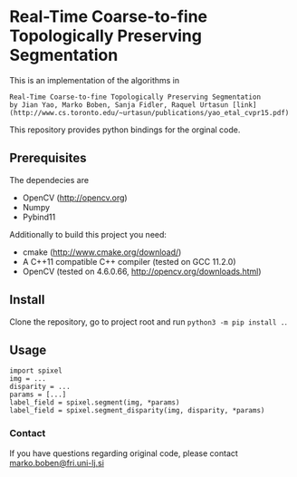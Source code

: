 # Real-Time Coarse-to-fine Topologically Preserving Segmentation

This is an implementation of the algorithms in

    Real-Time Coarse-to-fine Topologically Preserving Segmentation
    by Jian Yao, Marko Boben, Sanja Fidler, Raquel Urtasun [link](http://www.cs.toronto.edu/~urtasun/publications/yao_etal_cvpr15.pdf)

This repository provides python bindings for the orginal code.

## Prerequisites

The dependecies are 
 - OpenCV (http://opencv.org)
 - Numpy
 - Pybind11

Additionally to build this project you need:
 - cmake (http://www.cmake.org/download/)
 - A C++11 compatible C++ compiler (tested on GCC 11.2.0)
 - OpenCV (tested on 4.6.0.66, http://opencv.org/downloads.html)

## Install

Clone the repository, go to project root and run `python3 -m pip install .`.

## Usage

```
import spixel
img = ...
disparity = ...
params = [...]
label_field = spixel.segment(img, *params)
label_field = spixel.segment_disparity(img, disparity, *params)
```

### Contact
If you have questions regarding original code, please contact marko.boben@fri.uni-lj.si
